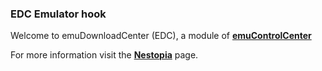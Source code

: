 ### EDC Emulator hook

Welcome to emuDownloadCenter (EDC), a module of [**emuControlCenter**](https://github.com/PhoenixInteractiveNL/emuControlCenter/wiki/)

For more information visit the [**Nestopia**](https://github.com/PhoenixInteractiveNL/emuDownloadCenter/wiki/Emulator-nestopia#menu) page.
